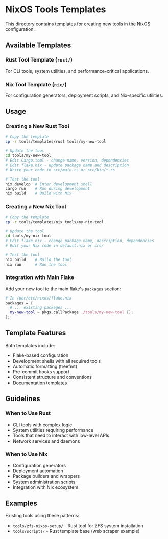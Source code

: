 # NixOS Tools Templates

This directory contains templates for creating new tools in the NixOS configuration.

## Available Templates

### Rust Tool Template (`rust/`)

For CLI tools, system utilities, and performance-critical applications.

### Nix Tool Template (`nix/`)

For configuration generators, deployment scripts, and Nix-specific utilities.

## Usage

### Creating a New Rust Tool

```bash
# Copy the template
cp -r tools/templates/rust tools/my-new-tool

# Update the tool
cd tools/my-new-tool
# Edit Cargo.toml - change name, version, dependencies
# Edit flake.nix - update package name and description
# Write your code in src/main.rs or src/bin/*.rs

# Test the tool
nix develop  # Enter development shell
cargo run    # Run during development
nix build    # Build with Nix
```

### Creating a New Nix Tool

```bash
# Copy the template
cp -r tools/templates/nix tools/my-nix-tool

# Update the tool
cd tools/my-nix-tool
# Edit flake.nix - change package name, description, dependencies
# Edit your Nix code in default.nix or src/

# Test the tool
nix build    # Build the tool
nix run      # Run the tool
```

### Integration with Main Flake

Add your new tool to the main flake's `packages` section:

```nix
# In /per/etc/nixos/flake.nix
packages = {
  # ... existing packages ...
  my-new-tool = pkgs.callPackage ./tools/my-new-tool {};
};
```

## Template Features

Both templates include:

- Flake-based configuration
- Development shells with all required tools
- Automatic formatting (treefmt)
- Pre-commit hooks support
- Consistent structure and conventions
- Documentation templates

## Guidelines

### When to Use Rust

- CLI tools with complex logic
- System utilities requiring performance
- Tools that need to interact with low-level APIs
- Network services and daemons

### When to Use Nix

- Configuration generators
- Deployment automation
- Package builders and wrappers
- System administration scripts
- Integration with Nix ecosystem

## Examples

Existing tools using these patterns:

- `tools/zfs-nixos-setup/` - Rust tool for ZFS system installation
- `tools/scripts/` - Rust template base (web scraper example)
